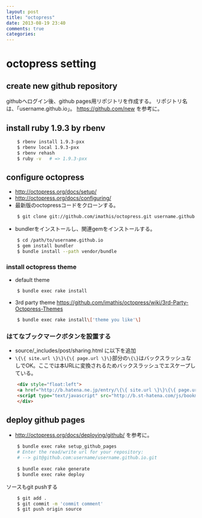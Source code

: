 ```yaml
---
layout: post
title: "octopress"
date: 2013-08-19 23:40
comments: true
categories: 
---
```

octopress setting
=================

## create new github repository
githubへログイン後、github pages用リポジトリを作成する。
リポジトリ名は、「username.github.io」。
https://github.com/new を参考に。


## install ruby 1.9.3 by rbenv

```sh
    $ rbenv install 1.9.3-pxx
    $ rbenv local 1.9.3-pxx
    $ rbenv rehash
    $ ruby -v	# => 1.9.3-pxx
```



## configure octopress
* http://octopress.org/docs/setup/
* http://octopress.org/docs/configuring/
* 最新版のoctopressコードをクローンする。

```sh
    $ git clone git://github.com/imathis/octopress.git username.github.io
```

* bundlerをインストールし、関連gemをインストールする。

```sh
    $ cd /path/to/username.github.io
    $ gem install bundler
    $ bundle install --path vendor/bundle
```

### install octopress theme

* default theme

```sh
    $ bundle exec rake install
```

* 3rd party theme
https://github.com/imathis/octopress/wiki/3rd-Party-Octopress-Themes

```sh
    $ bundle exec rake install\['theme you like'\]
```


### はてなブックマークボタンを設置する
* source/_includes/post/sharing.html に以下を追加
* `\{\{ site.url \}\}\{\{ page.url \}\}`部分の`\{\}`はバックスラッシュなしでOK。ここでは本URLに変換されるためバックスラッシュでエスケープしている。

```html
    <div style="float:left">
    <a href="http://b.hatena.ne.jp/entry/\{\{ site.url \}\}\{\{ page.url \}\}" class="hatena-bookmark-button" data-hatena-bookmark-layout="standard" title="このエントリーをはてなブックマークに追加"><img src="http://b.st-hatena.com/images/entry-button/button-only.gif" alt="このエントリーをはてなブックマークに追加" width="20" height="20" style="border: none;" /></a>
    <script type="text/javascript" src="http://b.st-hatena.com/js/bookmark_button.js" charset="utf-8" async="async"></script>
    </div>
```


## deploy github pages
* http://octopress.org/docs/deploying/github/ を参考に。

```sh
    $ bundle exec rake setup_github_pages
    # Enter the read/write url for your repository:
    # --> git@github.com:username/username.github.io.git
    
    $ bundle exec rake generate
    $ bundle exec rake deploy
```

ソースもgit pushする

```sh
    $ git add .
    $ git commit -m 'commit comment'
    $ git push origin source
```



